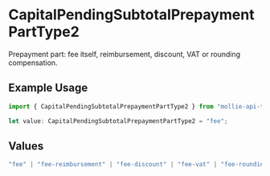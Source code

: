 # CapitalPendingSubtotalPrepaymentPartType2

Prepayment part: fee itself, reimbursement, discount, VAT or rounding compensation.

## Example Usage

```typescript
import { CapitalPendingSubtotalPrepaymentPartType2 } from "mollie-api-typescript/models/operations";

let value: CapitalPendingSubtotalPrepaymentPartType2 = "fee";
```

## Values

```typescript
"fee" | "fee-reimbursement" | "fee-discount" | "fee-vat" | "fee-rounding-compensation"
```